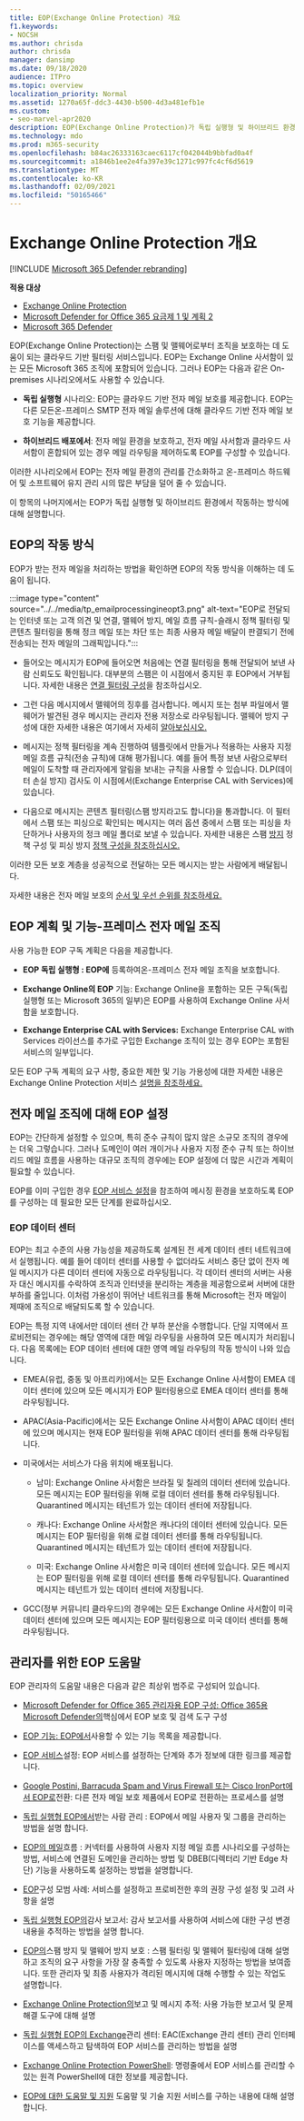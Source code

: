 ```yaml
---
title: EOP(Exchange Online Protection) 개요
f1.keywords:
- NOCSH
ms.author: chrisda
author: chrisda
manager: dansimp
ms.date: 09/18/2020
audience: ITPro
ms.topic: overview
localization_priority: Normal
ms.assetid: 1270a65f-ddc3-4430-b500-4d3a481efb1e
ms.custom:
- seo-marvel-apr2020
description: EOP(Exchange Online Protection)가 독립 실행형 및 하이브리드 환경에서 전자 메일 조직을 보호하는 데 어떻게 도움이 될 수 있는지 알아보십시오.
ms.technology: mdo
ms.prod: m365-security
ms.openlocfilehash: b84ac26333163caec6117cf042044b9bbfad0a4f
ms.sourcegitcommit: a1846b1ee2e4fa397e39c1271c997fc4cf6d5619
ms.translationtype: MT
ms.contentlocale: ko-KR
ms.lasthandoff: 02/09/2021
ms.locfileid: "50165466"
---
```

# <a name="exchange-online-protection-overview"></a>Exchange Online Protection 개요

[!INCLUDE [Microsoft 365 Defender rebranding](../includes/microsoft-defender-for-office.md)]

**적용 대상**
- [Exchange Online Protection](https://go.microsoft.com/fwlink/?linkid=2148611)
-    [Microsoft Defender for Office 365 요금제 1 및 계획 2](https://go.microsoft.com/fwlink/?linkid=2148715)
-    [Microsoft 365 Defender](https://go.microsoft.com/fwlink/?linkid=2118804)

EOP(Exchange Online Protection)는 스팸 및 맬웨어로부터 조직을 보호하는 데 도움이 되는 클라우드 기반 필터링 서비스입니다. EOP는 Exchange Online 사서함이 있는 모든 Microsoft 365 조직에 포함되어 있습니다. 그러나 EOP는 다음과 같은 On-premises 시나리오에서도 사용할 수 있습니다.

- **독립 실행형** 시나리오: EOP는 클라우드 기반 전자 메일 보호를 제공합니다. EOP는 다른 모든온-프레미스 SMTP 전자 메일 솔루션에 대해 클라우드 기반 전자 메일 보호 기능을 제공합니다.

- **하이브리드 배포에서**: 전자 메일 환경을 보호하고, 전자 메일 사서함과 클라우드 사서함이 혼합되어 있는 경우 메일 라우팅을 제어하도록 EOP를 구성할 수 있습니다.

이러한 시나리오에서 EOP는 전자 메일 환경의 관리를 간소화하고 온-프레미스 하드웨어 및 소프트웨어 유지 관리 시의 많은 부담을 덜어 줄 수 있습니다.

이 항목의 나머지에서는 EOP가 독립 실행형 및 하이브리드 환경에서 작동하는 방식에 대해 설명합니다.

## <a name="how-eop-works"></a>EOP의 작동 방식

EOP가 받는 전자 메일을 처리하는 방법을 확인하면 EOP의 작동 방식을 이해하는 데 도움이 됩니다.

:::image type="content" source="../../media/tp_emailprocessingineopt3.png" alt-text="EOP로 전달되는 인터넷 또는 고객 의견 및 연결, 맬웨어 방지, 메일 흐름 규칙-슬래시 정책 필터링 및 콘텐츠 필터링을 통해 정크 메일 또는 차단 또는 최종 사용자 메일 배달이 판결되기 전에 전송되는 전자 메일의 그래픽입니다.":::

- 들어오는 메시지가 EOP에 들어오면 처음에는 연결 필터링을 통해 전달되어 보낸 사람 신뢰도도 확인됩니다. 대부분의 스팸은 이 시점에서 중지된 후 EOP에서 거부됩니다. 자세한 내용은 [연결 필터링 구성](configure-the-connection-filter-policy.md)을 참조하십시오.

- 그런 다음 메시지에서 맬웨어의 징후를 검사합니다. 메시지 또는 첨부 파일에서 맬웨어가 발견된 경우 메시지는 관리자 전용 저장소로 라우팅됩니다. 맬웨어 방지 구성에 대한 자세한 내용은 여기에서 자세히 [알아보십시오.](configure-anti-malware-policies.md)

- 메시지는 정책 필터링을 계속 진행하여 템플릿에서 만들거나 적용하는 사용자 지정 메일 흐름 규칙(전송 규칙)에 대해 평가됩니다. 예를 들어 특정 보낸 사람으로부터 메일이 도착할 때 관리자에게 알림을 보내는 규칙을 사용할 수 있습니다. DLP(데이터 손실 방지) 검사도 이 시점에서(Exchange Enterprise CAL with Services)에 있습니다.

- 다음으로 메시지는 콘텐츠 필터링(스팸 방지라고도 합니다)을 통과합니다. 이 필터에서 스팸 또는 피싱으로 확인되는 메시지는 여러 옵션 중에서 스팸 또는 피싱을 차단하거나 사용자의 정크 메일 폴더로 보낼 수 있습니다.  자세한 내용은 스팸 [방지](configure-your-spam-filter-policies.md) 정책 구성 및 피싱 방지 [정책 구성을 참조하십시오.](configure-anti-phishing-policies-eop.md)

이러한 모든 보호 계층을 성공적으로 전달하는 모든 메시지는 받는 사람에게 배달됩니다.

자세한 내용은 전자 메일 보호의 [순서 및 우선 순위를 참조하세요.](how-policies-and-protections-are-combined.md)

## <a name="eop-plans-and-features-for-on-premises-email-organizations"></a>EOP 계획 및 기능-프레미스 전자 메일 조직

사용 가능한 EOP 구독 계획은 다음을 제공합니다.

- **EOP 독립 실행형 : EOP에** 등록하여온-프레미스 전자 메일 조직을 보호합니다.

- **Exchange Online의 EOP** 기능: Exchange Online을 포함하는 모든 구독(독립 실행형 또는 Microsoft 365의 일부)은 EOP를 사용하여 Exchange Online 사서함을 보호합니다.

- **Exchange Enterprise CAL with Services:** Exchange Enterprise CAL with Services 라이선스를 추가로 구입한 Exchange 조직이 있는 경우 EOP는 포함된 서비스의 일부입니다.

모든 EOP 구독 계획의 요구 사항, 중요한 제한 및 기능 가용성에 대한 자세한 내용은 Exchange Online Protection 서비스 [설명을 참조하세요.](https://docs.microsoft.com/office365/servicedescriptions/exchange-online-protection-service-description/exchange-online-protection-service-description)

## <a name="setting-up-eop-for-on-premises-email-organizations"></a>전자 메일 조직에 대해 EOP 설정

EOP는 간단하게 설정할 수 있으며, 특히 준수 규칙이 많지 않은 소규모 조직의 경우에는 더욱 그렇습니다. 그러나 도메인이 여러 개이거나 사용자 지정 준수 규칙 또는 하이브리드 메일 흐름을 사용하는 대규모 조직의 경우에는 EOP 설정에 더 많은 시간과 계획이 필요할 수 있습니다.

EOP를 이미 구입한 경우 [EOP 서비스 설정](set-up-your-eop-service.md)을 참조하여 메시징 환경을 보호하도록 EOP를 구성하는 데 필요한 모든 단계를 완료하십시오.

### <a name="eop-datacenters"></a>EOP 데이터 센터

EOP는 최고 수준의 사용 가능성을 제공하도록 설계된 전 세계 데이터 센터 네트워크에서 실행됩니다. 예를 들어 데이터 센터를 사용할 수 없더라도 서비스 중단 없이 전자 메일 메시지가 다른 데이터 센터에 자동으로 라우팅됩니다. 각 데이터 센터의 서버는 사용자 대신 메시지를 수락하여 조직과 인터넷을 분리하는 계층을 제공함으로써 서버에 대한 부하를 줄입니다. 이처럼 가용성이 뛰어난 네트워크를 통해 Microsoft는 전자 메일이 제때에 조직으로 배달되도록 할 수 있습니다.

EOP는 특정 지역 내에서만 데이터 센터 간 부하 분산을 수행합니다. 단일 지역에서 프로비전되는 경우에는 해당 영역에 대한 메일 라우팅을 사용하여 모든 메시지가 처리됩니다. 다음 목록에는 EOP 데이터 센터에 대한 영역 메일 라우팅의 작동 방식이 나와 있습니다.

- EMEA(유럽, 중동 및 아프리카)에서는 모든 Exchange Online 사서함이 EMEA 데이터 센터에 있으며 모든 메시지가 EOP 필터링용으로 EMEA 데이터 센터를 통해 라우팅됩니다.

- APAC(Asia-Pacific)에서는 모든 Exchange Online 사서함이 APAC 데이터 센터에 있으며 메시지는 현재 EOP 필터링을 위해 APAC 데이터 센터를 통해 라우팅됩니다.

- 미국에서는 서비스가 다음 위치에 배포됩니다.

  - 남미: Exchange Online 사서함은 브라질 및 칠레의 데이터 센터에 있습니다. 모든 메시지는 EOP 필터링을 위해 로컬 데이터 센터를 통해 라우팅됩니다. Quarantined 메시지는 테넌트가 있는 데이터 센터에 저장됩니다.

  - 캐나다: Exchange Online 사서함은 캐나다의 데이터 센터에 있습니다. 모든 메시지는 EOP 필터링을 위해 로컬 데이터 센터를 통해 라우팅됩니다. Quarantined 메시지는 테넌트가 있는 데이터 센터에 저장됩니다.

  - 미국: Exchange Online 사서함은 미국 데이터 센터에 있습니다. 모든 메시지는 EOP 필터링을 위해 로컬 데이터 센터를 통해 라우팅됩니다. Quarantined 메시지는 테넌트가 있는 데이터 센터에 저장됩니다.

- GCC(정부 커뮤니티 클라우드)의 경우에는 모든 Exchange Online 사서함이 미국 데이터 센터에 있으며 모든 메시지는 EOP 필터링용으로 미국 데이터 센터를 통해 라우팅됩니다.

## <a name="eop-help-for-admins"></a>관리자를 위한 EOP 도움말

EOP 관리자의 도움말 내용은 다음과 같은 최상위 범주로 구성되어 있습니다.

- [Microsoft Defender for Office 365 관리자용 EOP 구성: Office 365용 Microsoft Defender의](protect-against-threats.md)핵심에서 EOP 보호 및 검색 도구 구성

- [EOP 기능: EOP에서](eop-features.md)사용할 수 있는 기능 목록을 제공합니다.

- [EOP 서비스](set-up-your-eop-service.md)설정: EOP 서비스를 설정하는 단계와 추가 정보에 대한 링크를 제공합니다.

- [Google Postini, Barracuda Spam and Virus Firewall 또는 Cisco IronPort에서 EOP로](switch-to-eop-from-google-postini-the-barracuda-spam-and-virus-firewall-or-cisco.md)전환: 다른 전자 메일 보호 제품에서 EOP로 전환하는 프로세스를 설명

- [독립 실행형 EOP에서](manage-recipients-in-eop.md)받는 사람 관리 : EOP에서 메일 사용자 및 그룹을 관리하는 방법을 설명 합니다.

- [EOP의 메일](mail-flow-in-eop.md)흐름 : 커넥터를 사용하여 사용자 지정 메일 흐름 시나리오를 구성하는 방법, 서비스에 연결된 도메인을 관리하는 방법 및 DBEB(디렉터리 기반 Edge 차단) 기능을 사용하도록 설정하는 방법을 설명합니다.

- [EOP](best-practices-for-configuring-eop.md)구성 모범 사례: 서비스를 설정하고 프로비전한 후의 권장 구성 설정 및 고려 사항을 설명

- [독립 실행형 EOP의](auditing-reports-in-eop.md)감사 보고서: 감사 보고서를 사용하여 서비스에 대한 구성 변경 내용을 추적하는 방법을 설명 합니다.

- [EOP의](anti-spam-and-anti-malware-protection.md)스팸 방지 및 맬웨어 방지 보호 : 스팸 필터링 및 맬웨어 필터링에 대해 설명하고 조직의 요구 사항을 가장 잘 충족할 수 있도록 사용자 지정하는 방법을 보여줍니다. 또한 관리자 및 최종 사용자가 격리된 메시지에 대해 수행할 수 있는 작업도 설명합니다.

- [Exchange Online Protection의](reporting-and-message-trace-in-exchange-online-protection.md)보고 및 메시지 추적: 사용 가능한 보고서 및 문제 해결 도구에 대해 설명

- [독립 실행형 EOP의 Exchange](exchange-admin-center-in-exchange-online-protection-eop.md)관리 센터: EAC(Exchange 관리 센터) 관리 인터페이스를 액세스하고 탐색하여 EOP 서비스를 관리하는 방법을 설명

- [Exchange Online Protection PowerShell](https://docs.microsoft.com/powershell/exchange/exchange-online-protection-powershell): 명령줄에서 EOP 서비스를 관리할 수 있는 원격 PowerShell에 대한 정보를 제공합니다.

- [EOP에 대한 도움말 및 지원](help-and-support-for-eop.md) 도움말 및 기술 지원 서비스를 구하는 내용에 대해 설명합니다.
